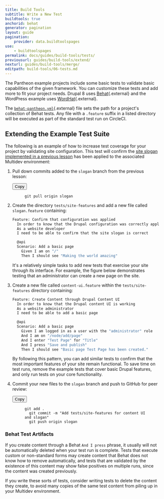 ```yaml
---
title: Build Tools
subtitle: Write a New Test
buildtools: true
anchorid: behat
generator: pagination
layout: guide
pagination:
    provider: data.buildtoolspages
use:
    - buildtoolspages
permalink: docs/guides/build-tools/tests/
previousurl: guides/build-tools/extend/
nexturl: guides/build-tools/merge/
editpath: build-tools/06-tests.md
---
```

The Pantheon example projects include some basic tests to validate basic capabilities of the given framework. You can customize these tests and add more to fit your project needs. Drupal 8 uses  [Behat](http://behat.org/en/latest/){.external} and the WordPress example uses [WordHat](https://wordhat.info/){.external}.

The [`behat-pantheon.yml`](https://github.com/pantheon-systems/example-drops-8-composer/blob/master/tests/behat-pantheon.yml){.external} file sets the path for a project's collection of Behat tests. Any file with a `.feature` suffix in a listed directory will be executed as part of the standard test run on CircleCI.

## Extending the Example Test Suite
The following is an example of how to increase test coverage for your project by validating site configuration. This test will confirm the [site slogan implemented in a previous lesson](/docs/guides/build-tools/new-pr/) has been applied to the associated Multidev environment:

1. Pull down commits added to the `slogan` branch from the previous lesson:

    <div class="copy-snippet">
      <button class="btn btn-default btn-clippy" data-clipboard-target="#git-branch">Copy</button>
      <figure><pre id="git-branch"><code class="command bash" data-lang="bash">git pull origin slogan</code></pre></figure>
    </div>

2.  Create the directory `tests/site-features` and add a new file called `slogan.feature` containing:

    ```bash
    Feature: Confirm that configuration was applied
      In order to know that the Drupal configuration was correctly applied for the tests
      As a website developer
      I need to be able to confirm that the site slogan is correct

      @api
      Scenario: Add a basic page
        Given I am on "/"
        Then I should see "Making the world amazing"
    ```

    It's a relatively simple tasks to add new tests that exercise your site through its interface. For example, the figure below demonstrates testing that an administrator can create a new page on the site.

2.  Create a new file called `content-ui.feature` within the `tests/site-features` directory containing:

    ```bash
    Feature: Create Content through Drupal Content UI
      In order to know that the Drupal content UI is working
      As a website administrator
      I need to be able to add a basic page

      @api
      Scenario: Add a basic page
        Given I am logged in as a user with the "administrator" role
        And I am on "/node/add/page"
        And I enter "Test Page" for "Title"
        And I press "Save and publish"
        Then I should see "Basic page Test Page has been created."
    ```
    By following this pattern, you can add similar tests to confirm that the most important features of your site remain functional. To save time on test runs, remove the example tests that cover basic Drupal features, and only run tests on your core functionality.

3.  Commit your new files to the `slogan` branch and push to GitHub for peer review:

    <div class="copy-snippet">
      <button class="btn btn-default btn-clippy" data-clipboard-target="#git-push">Copy</button>
      <figure><pre id="git-push"><code class="command bash" data-lang="bash">git add .
      git commit -m "Add tests/site-features for content UI and slogan"
      git push origin slogan</code></pre></figure>
    </div>

### Behat Test Artifacts

If you create content through a Behat `And I press` phrase, it usually will not be automatically deleted when your test run is complete. Tests that execute custom or non-standard forms may create content that Behat does not know how to remove automatically, and tests that are validated by the existence of this content may show false positives on multiple runs, since the content was created previously.

If you write these sorts of tests, consider writing tests to delete the content they create, to avoid many copies of the same test content from piling up in your Multidev environment.
